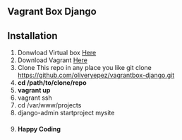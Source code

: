 ## Vagrant Box Django

## Installation
  1. Donwload Virtual box [Here](https://www.virtualbox.org/wiki/Downloads)
  2. Download Vagrant [Here](https://www.vagrantup.com/downloads.html)
  3. Clone This repo in any place you like </b>git clone https://github.com/oliveryepez/vagrantbox-django.git</b>
  4. <b>cd /path/to/clone/repo</b>
  5. <b>vagrant up</b>
  6. </b>vagrant ssh</b>
  7. </b>cd /var/www/projects</b>
  8. </b>django-admin startproject mysite</b>
  9. #### Happy Coding

